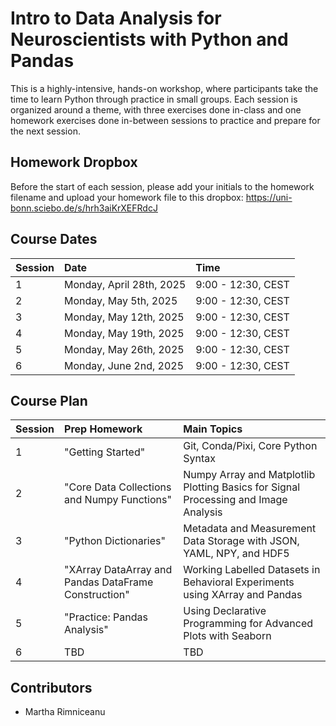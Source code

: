 # Intro to Data Analysis for Neuroscientists with Python and Pandas

This is a highly-intensive, hands-on workshop, where participants take the time to learn Python through practice in small groups.  Each session is organized around a theme, with three exercises done in-class and one homework exercises done in-between sessions to practice and prepare for the next session.
## Homework Dropbox

Before the start of each session, please add your initials to the homework filename and upload your homework file to this dropbox: https://uni-bonn.sciebo.de/s/hrh3aiKrXEFRdcJ

## Course Dates

| Session | Date | Time |
| :-- | :-- | :-- |
| 1 | Monday, April 28th, 2025 | 9:00 - 12:30, CEST |
| 2 | Monday, May 5th, 2025 | 9:00 - 12:30, CEST |
| 3 | Monday, May 12th, 2025 | 9:00 - 12:30, CEST |
| 4 | Monday, May 19th, 2025 | 9:00 - 12:30, CEST |
| 5 | Monday, May 26th, 2025 | 9:00 - 12:30, CEST |
| 6 | Monday, June 2nd, 2025 | 9:00 - 12:30, CEST |


## Course Plan


| Session | Prep Homework | Main Topics | 
| :-- | :-- | :-- |
| 1 | "Getting Started" | Git, Conda/Pixi, Core Python Syntax |
| 2 | "Core Data Collections and Numpy Functions" | Numpy Array and Matplotlib Plotting Basics for Signal Processing and Image Analysis|
| 3 | "Python Dictionaries" | Metadata and Measurement Data Storage with JSON, YAML, NPY, and HDF5 |
| 4 | "XArray DataArray and Pandas DataFrame Construction" | Working Labelled Datasets in Behavioral Experiments using XArray and Pandas |
| 5 | "Practice: Pandas Analysis" | Using Declarative Programming for Advanced Plots with Seaborn |
| 6 | TBD | TBD |

## Contributors
- Martha Rimniceanu
